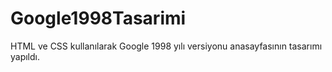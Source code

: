 # Google1998Tasarimi
HTML ve CSS kullanılarak Google 1998 yılı versiyonu anasayfasının tasarımı yapıldı.
